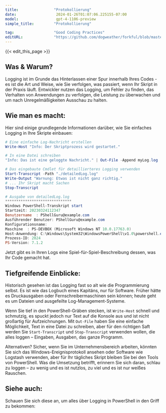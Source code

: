 ```yaml
---
title:                "Protokollierung"
date:                  2024-01-26T01:07:06.225155-07:00
model:                 gpt-4-1106-preview
simple_title:         "Protokollierung"

tag:                  "Good Coding Practices"
editURL:              "https://github.com/dogweather/forkful/blob/master/content/de/powershell/logging.md"
---
```


{{< edit_this_page >}}

## Was & Warum?
Logging ist im Grunde das Hinterlassen einer Spur innerhalb Ihres Codes - es ist die Art und Weise, wie Sie verfolgen, was passiert, wenn Ihr Skript in der Praxis läuft. Entwickler nutzen das Logging, um Fehler zu finden, das Verhalten von Anwendungen zu verfolgen, die Leistung zu überwachen und um nach Unregelmäßigkeiten Ausschau zu halten.

## Wie man es macht:
Hier sind einige grundlegende Informationen darüber, wie Sie einfaches Logging in Ihre Skripte einbauen:

```PowerShell
# Eine einfache Log-Nachricht erstellen
Write-Host "Info: Der Skriptprozess wird gestartet."

# In eine Datei schreiben
"Info: Das ist eine geloggte Nachricht." | Out-File -Append myLog.log

# Das eingebaute Cmdlet für detaillierteres Logging verwenden
Start-Transcript -Path "./detailedLog.log"
Write-Output "Warnung: Etwas ist nicht ganz richtig."
# ... Ihr Skript macht Sachen
Stop-Transcript

# Ausgabe von detailedLog.log
******************************
Windows PowerShell-Transkript start
Startzeit: 20230324112347
Benutzername  : PShellGuru@example.com
Ausführender Benutzer: PShellGuru@example.com
Konfigurationsname: 
Maschine  : PS-DEVBOX (Microsoft Windows NT 10.0.17763.0)
Host-Anwendung: C:\Windows\System32\WindowsPowerShell\v1.0\powershell.exe
Prozess-ID: 2024
PS-Version: 7.1.2
```

Jetzt gibt es in Ihren Logs eine Spiel-für-Spiel-Beschreibung dessen, was Ihr Code gemacht hat.

## Tiefgreifende Einblicke:
Historisch gesehen ist das Logging fast so alt wie die Programmierung selbst. Es ist wie das Logbuch eines Kapitäns, nur für Software. Früher hätte es Druckausgaben oder Fernschreibermaschinen sein können; heute geht es um Dateien und ausgefeilte Log-Management-Systeme.

Wenn Sie tief in den PowerShell-Gräben stecken, ist `Write-Host` schnell und schmutzig, es spuckt jedoch nur Text auf die Konsole aus und ist nicht großartig für Aufzeichnungen. Mit `Out-File` haben Sie eine einfache Möglichkeit, Text in eine Datei zu schreiben, aber für den richtigen Saft werden Sie `Start-Transcript` und `Stop-Transcript` verwenden wollen, die alles loggen – Eingaben, Ausgaben, das ganze Programm.

Alternativen? Sicher, wenn Sie im Unternehmensbereich arbeiten, könnten Sie sich das Windows-Ereignisprotokoll ansehen oder Software wie Logstash verwenden, aber für Ihr tägliches Skript bleiben Sie bei den Tools von PowerShell. Was die Umsetzung betrifft, erinnern Sie sich daran, schlau zu loggen – zu wenig und es ist nutzlos, zu viel und es ist nur weißes Rauschen.

## Siehe auch:
Schauen Sie sich diese an, um alles über Logging in PowerShell in den Griff zu bekommen:

